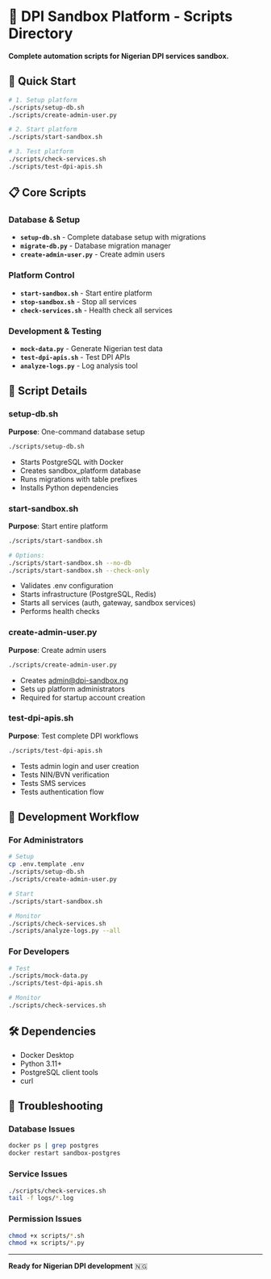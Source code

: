 # 📜 DPI Sandbox Platform - Scripts Directory

**Complete automation scripts for Nigerian DPI services sandbox.**

## 🚀 Quick Start

```bash
# 1. Setup platform
./scripts/setup-db.sh
./scripts/create-admin-user.py

# 2. Start platform
./scripts/start-sandbox.sh

# 3. Test platform
./scripts/check-services.sh
./scripts/test-dpi-apis.sh
```

## 📋 Core Scripts

### **Database & Setup**

- **`setup-db.sh`** - Complete database setup with migrations
- **`migrate-db.py`** - Database migration manager
- **`create-admin-user.py`** - Create admin users

### **Platform Control**

- **`start-sandbox.sh`** - Start entire platform
- **`stop-sandbox.sh`** - Stop all services
- **`check-services.sh`** - Health check all services

### **Development & Testing**

- **`mock-data.py`** - Generate Nigerian test data
- **`test-dpi-apis.sh`** - Test DPI APIs
- **`analyze-logs.py`** - Log analysis tool

## 🔧 Script Details

### setup-db.sh

**Purpose**: One-command database setup

```bash
./scripts/setup-db.sh
```

- Starts PostgreSQL with Docker
- Creates sandbox_platform database
- Runs migrations with table prefixes
- Installs Python dependencies

### start-sandbox.sh

**Purpose**: Start entire platform

```bash
./scripts/start-sandbox.sh

# Options:
./scripts/start-sandbox.sh --no-db
./scripts/start-sandbox.sh --check-only
```

- Validates .env configuration
- Starts infrastructure (PostgreSQL, Redis)
- Starts all services (auth, gateway, sandbox services)
- Performs health checks

### create-admin-user.py

**Purpose**: Create admin users

```bash
./scripts/create-admin-user.py
```

- Creates [admin@dpi-sandbox.ng](email-to:admin@dpi-sandbox.ng)
- Sets up platform administrators
- Required for startup account creation

### test-dpi-apis.sh

**Purpose**: Test complete DPI workflows

```bash
./scripts/test-dpi-apis.sh
```

- Tests admin login and user creation
- Tests NIN/BVN verification
- Tests SMS services
- Tests authentication flow

## 🔄 Development Workflow

### For Administrators

```bash
# Setup
cp .env.template .env
./scripts/setup-db.sh
./scripts/create-admin-user.py

# Start
./scripts/start-sandbox.sh

# Monitor
./scripts/check-services.sh
./scripts/analyze-logs.py --all
```

### For Developers

```bash
# Test
./scripts/mock-data.py
./scripts/test-dpi-apis.sh

# Monitor
./scripts/check-services.sh
```

## 🛠️ Dependencies

- Docker Desktop
- Python 3.11+
- PostgreSQL client tools
- curl

## 🚨 Troubleshooting

### Database Issues

```bash
docker ps | grep postgres
docker restart sandbox-postgres
```

### Service Issues

```bash
./scripts/check-services.sh
tail -f logs/*.log
```

### Permission Issues

```bash
chmod +x scripts/*.sh
chmod +x scripts/*.py
```

---

**Ready for Nigerian DPI development** 🇳🇬
